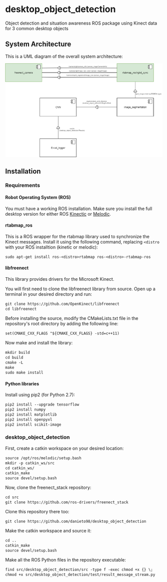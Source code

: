 # desktop_object_detection
Object detection and situation awareness ROS package using Kinect data for 3 common desktop objects

## System Architecture
This is a UML diagram of the overall system architecture:

<p align="center">
<img src="https://github.com/danieto98/desktop_object_detection/blob/master/desktop_object_detection(UML).png">
</p>

## Installation

### Requirements

#### Robot Operating System (ROS)

You must have a working ROS installation. Make sure you install the full desktop version for either ROS [Kinectic](http://wiki.ros.org/kinetic/Installation) or [Melodic](http://wiki.ros.org/melodic/Installation).

#### rtabmap_ros

This is a ROS wrapper for the rtabmap library used to synchronize the Kinect messages. Install it using the following command, replacing `<distro` with your ROS installtion (kinetic or melodic):

```
sudo apt-get install ros-<distro>rtabmap ros-<distro>-rtabmap-ros
```

#### libfreenect

This library provides drivers for the Microsoft Kinect.

You will first need to clone the libfreenect library from source. Open up a terminal in your desired directory and run:

```
git clone https://github.com/OpenKinect/libfreenect
cd libfreenect
```

Before installing the source, modify the CMakeLists.txt file in the repository's root directory by adding the following line:

```
set(CMAKE_CXX_FLAGS "${CMAKE_CXX_FLAGS} -std=c++11)
```

Now make and install the library:

```
mkdir build
cd build
cmake -L
make
sudo make install
```

#### Python libraries

Install using pip2 (for Python 2.7):

```
pip2 install --upgrade tensorflow
pip2 install numpy
pip2 install matplotlib
pip2 install openpyxl
pip2 install scikit-image
```

### desktop_object_detection

First, create a catkin workspace on your desired location:

```
source /opt/ros/melodic/setup.bash
mkdir -p catkin_ws/src
cd catkin_ws/
catkin_make
source devel/setup.bash
```

Now, clone the freenect_stack repository:

```
cd src
git clone https://github.com/ros-drivers/freenect_stack
```

Clone this repository there too:

```
git clone https://github.com/danieto98/desktop_object_detection
```

Make the catkin workspace and source it:

```
cd ..
catkin_make
source devel/setup.bash
```

Make all the ROS Python files in the repository executable:

```
find src/desktop_object_detection/src -type f -exec chmod +x {} \;
chmod +x src/desktop_object_detection/test/result_message_stream.py
```